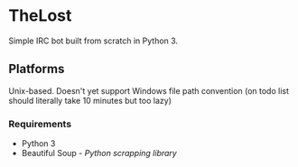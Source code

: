 TheLost
=======

Simple IRC bot built from scratch in Python 3.

Platforms
---------

Unix-based. Doesn't yet support Windows file path convention (on todo list should literally take 10 minutes but too lazy)

### Requirements

- Python 3
- Beautiful Soup - *Python scrapping library*

